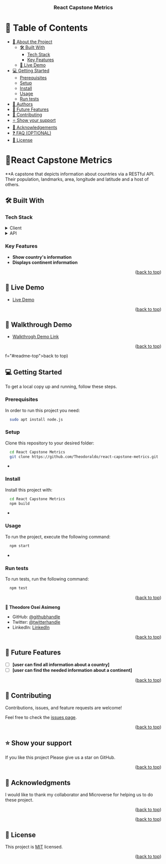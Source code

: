 <div align="center">
  <h3><b>React Capstone Metrics</b></h3>
</div>

<!-- TABLE OF CONTENTS -->

# 📗 Table of Contents

- [📖 About the Project](#about-project)
  - [🛠 Built With](#built-with)
    - [Tech Stack](#tech-stack)
    - [Key Features](#key-features)
  - [🚀 Live Demo](#live-demo)
- [💻 Getting Started](#getting-started)
  - [Prerequisites](#prerequisites)
  - [Setup](#setup)
  - [Install](#install)
  - [Usage](#usage)
  - [Run tests](#run-tests)
- [👥 Authors](#authors)
- [🔭 Future Features](#future-features)
- [🤝 Contributing](#contributing)
- [⭐️ Show your support](#support)
- [🙏 Acknowledgements](#acknowledgements)
- [❓ FAQ (OPTIONAL)](#faq)
- [📝 License](#license)

<!-- PROJECT DESCRIPTION -->

# 📖React Capstone Metrics <a name="about-project"></a>

**A capstone that depicts information about countries via a RESTful API. Their population, landmarks, area, longitude and latitude and a host of others.

## 🛠 Built With <a name="built-with"></a>

### Tech Stack <a name="tech-stack"></a>
<details>
  <summary>Client</summary>
  <ul>
    <li><a href="https://reactjs.org/">React.js</a></li>
  </ul>
</details>

<details>
<summary>API</summary>
  <ul>
    <li><a href="https://restcountries.com/">Country Api</a>a></li>
  </ul>
</details>

<!-- Features -->

### Key Features <a name="key-features"></a>

- **Show country's information**
- **Displays continent information**

<p align="right">(<a href="#readme-top">back to top</a>)</p>

## 🚀 Live Demo <a name="live-demo"></a>
- [Live Demo](https://country-metrics-tm34.onrender.com)

<p align="right">(<a href="#readme-top">back to top</a>)</p>

<!-- LIVE DEMO -->

## 🚀 Walkthrough Demo <a name="live-demo"></a>

- [Walkthrogh Demo Link](https://www.loom.com/share/1242609f81e94a10b29dc9299b1a5f96)

<p align="right">(<a href="#readme-top">back to top</a>)</p>f="#readme-top">back to top</a>)</p>

<!-- GETTING STARTED -->

## 💻 Getting Started <a name="getting-started"></a>
To get a local copy up and running, follow these steps.

### Prerequisites

In order to run this project you need:


```sh
  sudo apt install node.js
```


### Setup

Clone this repository to your desired folder:


```sh
  cd React Capstone Metrics
  git clone https://github.com/Theodoraldo/react-capstone-metrics.git
```
-

### Install

Install this project with:


```sh
  cd React Capstone Metrics
  npm build
```
-

### Usage

To run the project, execute the following command:


```sh
  npm start
```
-

### Run tests

To run tests, run the following command:

```sh
  npm test
```

<p align="right">(<a href="#readme-top">back to top</a>)</p>

<!-- AUTHORS -->

👤 **Theodore Osei Asimeng**

- GitHub: [@githubhandle](https://github.com/Theodoraldo)
- Twitter: [@twitterhandle](https://www.linkedin.com/in/theodore-asimeng-osei-80075125b/)
- LinkedIn: [LinkedIn](https://twitter.com/AsimengOse33947)

<p align="right">(<a href="#readme-top">back to top</a>)</p>

<!-- FUTURE FEATURES -->

## 🔭 Future Features <a name="future-features"></a>
- [ ] **[user can find all information about a country]**
- [ ] **[user can find the needed information about a continent]**

<p align="right">(<a href="#readme-top">back to top</a>)</p>

<!-- CONTRIBUTING -->

## 🤝 Contributing <a name="contributing"></a>

Contributions, issues, and feature requests are welcome!

Feel free to check the [issues page](../../issues/).

<p align="right">(<a href="#readme-top">back to top</a>)</p>

<!-- SUPPORT -->

## ⭐️ Show your support <a name="support"></a>

If you like this project Please give us a star on GitHub.

<p align="right">(<a href="#readme-top">back to top</a>)</p>

<!-- ACKNOWLEDGEMENTS -->

## 🙏 Acknowledgments <a name="acknowledgements"></a>

I would like to thank my collaborator and Microverse for helping us to do these project.

<p align="right">(<a href="#readme-top">back to top</a>)</p>

<p align="right">(<a href="#readme-top">back to top</a>)</p>

<!-- LICENSE -->

## 📝 License <a name="license"></a>

This project is [MIT](./MIT.md) licensed.

<p align="right">(<a href="#readme-top">back to top</a>)</p>
